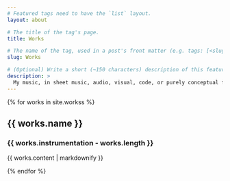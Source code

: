 ```yaml
---
# Featured tags need to have the `list` layout.
layout: about

# The title of the tag's page.
title: Works

# The name of the tag, used in a post's front matter (e.g. tags: [<slug>]).
slug: Works

# (Optional) Write a short (~150 characters) description of this featured tag.
description: >
  My music, in sheet music, audio, visual, code, or purely conceptual forms. 
---
```


{% for works in site.workss %}
  <h2>{{ works.name }}</h2>
  <h3>{{ works.instrumentation - works.length }}</h3>
  <p>{{ works.content | markdownify }}</p>
{% endfor %}